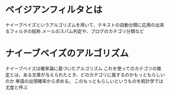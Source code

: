 # ベイジアンフィルタとは
ナイーブベイズというアルゴリズムを用いて、テキストの自動分類に応用の出来るフィルタの総称
メールのスパム判定や、ブログのカテゴリ分類など

# ナイーブベイズのアルゴリズム
ナイーブベイズは確率論に基づいたアルゴリズム
これを使ってのカテゴリの推定とは、ある文章が与えられたとき、どのカテゴリに属するのかもっともらしいのか
単語の出現確率から求める。
このもっともらしいというものを統計学では尤度と呼ぶ

